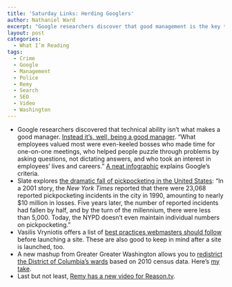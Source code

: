 ```yaml
---
title: 'Saturday Links: Herding Googlers'
author: Nathaniel Ward
excerpt: "Google researchers discover that good management is the key to good management. Also, Slate investigates pickpocketing; how to redistrict the District; and Remy's new video for Reason.tv."
layout: post
categories:
  - What I’m Reading
tags:
  - Crime
  - Google
  - Management
  - Police
  - Remy
  - Search
  - SEO
  - Video
  - Washington
---
```


  * Google researchers discovered that technical ability isn’t what makes a good manager. [Instead it’s, well, being a good manager][1]. “What employees valued most were even-keeled bosses who made time for one-on-one meetings, who helped people puzzle through problems by asking questions, not dictating answers, and who took an interest in employees’ lives and careers.” [A neat infographic][2] explains Google’s criteria.
  * Slate explores [the dramatic fall of pickpocketing in the United States][3]: “In a 2001 story, the *New York Times* reported that there were 23,068 reported pickpocketing incidents in the city in 1990, amounting to nearly $10 million in losses. Five years later, the number of reported incidents had fallen by half, and by the turn of the millennium, there were less than 5,000. Today, the NYPD doesn’t even maintain individual numbers on pickpocketing.”
  * Vasilis Vryniotis offers a list of [best practices webmasters should follow][4] before launching a site. These are also good to keep in mind after a site is launched, too.
  * A new mashup from Greater Greater Washington allows you to [redistrict the District of Columbia’s wards][5] based on 2010 census data. Here’s [my take][6].
  * Last but not least, [Remy has a new video for Reason.tv](https://www.youtube.com/watch?v=iWloySIHcvg).

 [1]: http://www.nytimes.com/2011/03/13/business/13hire.html
 [2]: http://www.nytimes.com/imagepages/2011/03/11/business/20110313_sbn_GOOGLE-HIRES-graphic.html?ref=business
 [3]: http://www.slate.com/id/2286010/pagenum/all/
 [4]: http://www.webseoanalytics.com/blog/seo-checklist-60-essential-checks-before-launching-a-website/
 [5]: http://redistricting.greatergreaterwashington.org/
 [6]: http://redistricting.greatergreaterwashington.org/#560-66i5qdn7